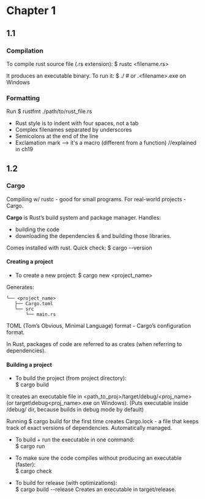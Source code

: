 # Chapter 1
## 1.1
### Compilation

To compile rust source file (.rs extension):
$ rustc <filename.rs>

It produces an executable binary. 
To run it:
$ ./<filename> # or .\<filename>.exe on Windows


### Formatting

Run $ rustfmt ./path/to/rust_file.rs

* Rust style is to indent with four spaces, not a tab
* Complex filenames separated by underscores
* Semicolons at the end of the line
* Exclamation mark --> it's a macro (different from a function) //explained in ch19

## 1.2
### Cargo

Compiling w/ rustc - good for small programs. For real-world projects - Cargo.

**Cargo** is Rust’s build system and package manager. 
Handles:
- building the code
- downloading the dependencies & and building those libraries. 

Comes installed with rust. Quick check:  $ cargo --version

#### Creating a project

* To create a new project:
$ cargo new <project_name>

Generates:
```
└── <project_name>
   ├── Cargo.toml
   └── src
       └── main.rs
```
TOML (Tom’s Obvious, Minimal Language) format - Cargo’s configuration format.

In Rust, packages of code are referred to as crates (when referring to dependencies).


#### Building a project

* To build the project (from project directory):\
$ cargo build

It creates an executable file in <path_to_proj>/target/debug/<proj_name> (or target\debug\<proj_name>.exe on Windows).
(Puts executable inside /debug/ dir, because builds in debug mode by default)

Running $ cargo build for the first time creates Cargo.lock - a file that keeps track of exact versions of dependencies.
Automatically managed.

* To build + run the executable in one command:\
$ cargo run

* To make sure the code compiles without producing an executable (faster):\
$ cargo check

* To build for release (with optimizations):\
$ cargo build --release 
Creates an executable in target/release.
